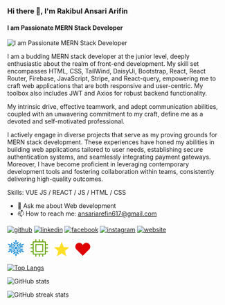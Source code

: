 ### Hi there 👋, I'm Rakibul Ansari Arifin
#### I am Passionate MERN Stack Developer
![I am Passionate MERN Stack Developer](https://i.ibb.co/TqhYYKt/GIT-BANNER-197-5-50-mm.png)

I am a budding MERN stack developer at the junior level, deeply enthusiastic about the realm of front-end development. My skill set encompasses HTML, CSS, TailWind, DaisyUi, Bootstrap, React, React Router, Firebase, JavaScript, Stripe, and React-query, empowering me to craft web applications that are both responsive and user-centric. My toolbox also includes JWT and Axios for robust backend functionality.

My intrinsic drive, effective teamwork, and adept communication abilities, coupled with an unwavering commitment to my craft, define me as a devoted and self-motivated professional.

I actively engage in diverse projects that serve as my proving grounds for MERN stack development. These experiences have honed my abilities in building web applications tailored to user needs, establishing secure authentication systems, and seamlessly integrating payment gateways. Moreover, I have become proficient in leveraging contemporary development tools and fostering collaboration within teams, consistently delivering high-quality outcomes.

Skills: VUE JS / REACT / JS / HTML / CSS

- 💬 Ask me about Web development 
- 📫 How to reach me: ansariarefin617@gmail.com 


[<img src='https://cdn.jsdelivr.net/npm/simple-icons@3.0.1/icons/github.svg' alt='github' height='40'>](https://github.com/Md-arefin)  [<img src='https://cdn.jsdelivr.net/npm/simple-icons@3.0.1/icons/linkedin.svg' alt='linkedin' height='40'>](https://www.linkedin.com/in/rakibul-ansari-arefin-290aa4231/)  [<img src='https://cdn.jsdelivr.net/npm/simple-icons@3.0.1/icons/facebook.svg' alt='facebook' height='40'>](https://www.facebook.com/muhammadarifin.24)  [<img src='https://cdn.jsdelivr.net/npm/simple-icons@3.0.1/icons/instagram.svg' alt='instagram' height='40'>](https://www.instagram.com/arefin3084/)  [<img src='https://cdn.jsdelivr.net/npm/simple-icons@3.0.1/icons/icloud.svg' alt='website' height='40'>](https://portfolio-c1106.web.app/)  

<a href='https://archiveprogram.github.com/'><img src='https://raw.githubusercontent.com/acervenky/animated-github-badges/master/assets/acbadge.gif' width='40' height='40'></a> <a href='https://docs.github.com/en/developers'><img src='https://raw.githubusercontent.com/acervenky/animated-github-badges/master/assets/devbadge.gif' width='40' height='40'></a> <a href='https://stars.github.com/'><img src='https://raw.githubusercontent.com/acervenky/animated-github-badges/master/assets/starbadge.gif' width='35' height='35'></a> <a href='https://docs.github.com/en/github/supporting-the-open-source-community-with-github-sponsors'><img src='https://raw.githubusercontent.com/acervenky/animated-github-badges/master/assets/sponsorbadge.gif' width='35' height='35'></a> 

[![Top Langs](https://github-readme-stats.vercel.app/api/top-langs/?username=Md-arefin)](https://github.com/anuraghazra/github-readme-stats)

![GitHub stats](https://github-readme-stats.vercel.app/api?username=Md-arefin&show_icons=true)  

![GitHub streak stats](https://streak-stats.demolab.com/?user=Md-arefin)  

